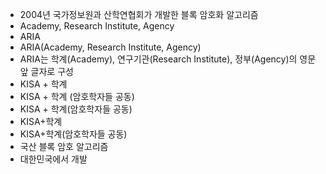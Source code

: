 ﻿- 2004년 국가정보원과 산학연협회가 개발한 블록 암호화 알고리즘
- Academy, Research Institute, Agency
- ARIA
- ARIA(Academy, Research Institute, Agency)
- ARIA는 학계(Academy), 연구기관(Research Institute), 정부(Agency)의 영문 앞 글자로 구성
- KISA + 학계
- KISA + 학계 (암호학자들 공동)
- KISA + 학계(암호학자들 공동)
- KISA+학계
- KISA+학계(암호학자들 공동)
- 국산 블록 암호 알고리즘
- 대한민국에서 개발
